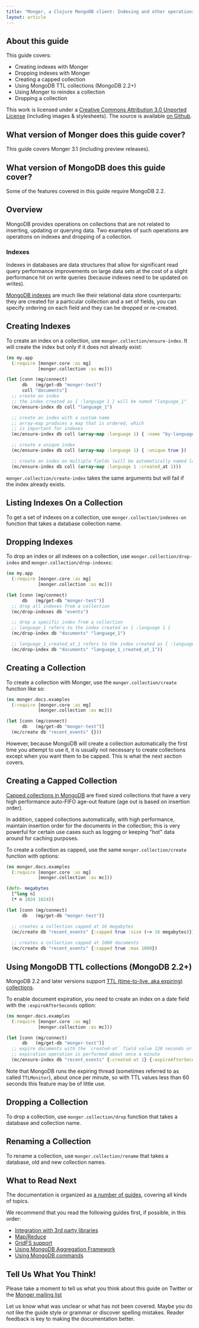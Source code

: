 ```yaml
---
title: "Monger, a Clojure MongoDB client: Indexing and other operations on collections | MongoDB library for Clojure"
layout: article
---
```


## About this guide

This guide covers:

 * Creating indexes with Monger
 * Dropping indexes with Monger
 * Creating a capped collection
 * Using MongoDB TTL collections (MongoDB 2.2+)
 * Using Monger to reindex a collection
 * Dropping a collection


This work is licensed under a <a rel="license" href="http://creativecommons.org/licenses/by/3.0/">Creative Commons Attribution 3.0 Unported License</a> (including images & stylesheets). The source is available [on Github](https://github.com/clojurewerkz/monger.docs).


## What version of Monger does this guide cover?

This guide covers Monger 3.1 (including preview releases).

## What version of MongoDB does this guide cover?

Some of the features covered in this guide require MongoDB 2.2.


## Overview

MongoDB provides operations on collections that are not related to
inserting, updating or querying data. Two examples of such operations
are operations on indexes and dropping of a collection.

### Indexes

Indexes in databases are data structures that allow for significant
read query performance improvements on large data sets at the cost of
a slight performance hit on write queries (because indexes need to be
updated on writes).

[MongoDB indexes](http://www.mongodb.org/display/DOCS/Indexes) are
much like their relational data store counterparts: they are created
for a particular collection and a set of fields, you can specify
ordering on each field and they can be dropped or re-created.


## Creating Indexes

To create an index on a collection, use `monger.collection/ensure-index`. It will create the index but only if it does not already exist:

``` clojure
(ns my.app
  (:require [monger.core :as mg]
            [monger.collection :as mc]))

(let [conn (mg/connect)
      db   (mg/get-db "monger-test")
      coll "documents"]
  ;; create an index
  ;; the index created as { :language 1 } will be named "language_1"
  (mc/ensure-index db coll "language_1")

  ;; create an index with a custom name
  ;; array-map produces a map that is ordered, which
  ;; is important for indexes
  (mc/ensure-index db coll (array-map :language 1) { :name "by-language" })

  ;; create a unique index
  (mc/ensure-index db coll (array-map :language 1) { :unique true })

  ;; create an index on multiple fields (will be automatically named language_1_created_at_1 by convention)
  (mc/ensure-index db coll (array-map :language 1 :created_at 1)))
```

`monger.collection/create-index` takes the same arguments but will fail if the index already exists.


## Listing Indexes On a Collection

To get a set of indexes on a collection, use
`monger.collection/indexes-on` function that takes a database collection name.


## Dropping Indexes

To drop an index or all indexes on a collection, use
`monger.collection/drop-index` and `monger.collection/drop-indexes`:

``` clojure
(ns my.app
  (:require [monger.core :as mg]
            [monger.collection :as mc]))

(let [conn (mg/connect)
      db   (mg/get-db "monger-test")]
  ;; drop all indexes from a collection
  (mc/drop-indexes db "events")

  ;; drop a specific index from a collection
  ;; language_1 refers to the index created as { :language 1 }
  (mc/drop-index db "documents" "language_1")

  ;; language_1_created_at_1 refers to the index created as { :language 1, :created_at 1 }
  (mc/drop-index db "documents" "language_1_created_at_1"))
```


## Creating a Collection

To create a collection with Monger, use the `monger.collection/create`
function like so:

``` clojure
(ns monger.docs.examples
  (:require [monger.core :as mg]
            [monger.collection :as mc]))

(let [conn (mg/connect)
      db   (mg/get-db "monger-test")]
  (mc/create db "recent_events" {}))
```

However, because MongoDB will create a collection automatically the
first time you attempt to use it, it is usually not necessary to
create collections except when you want them to be capped. This is
what the next section covers.


## Creating a Capped Collection

[Capped collections in
MongoDB](http://www.mongodb.org/display/DOCS/Capped+Collections) are
fixed sized collections that have a very high performance auto-FIFO
age-out feature (age out is based on insertion order).

In addition, capped collections automatically, with high performance,
maintain insertion order for the documents in the collection; this is
very powerful for certain use cases such as logging or keeping "hot"
data around for caching purposes.

To create a collection as capped, use the same
`monger.collection/create` function with options:

``` clojure
(ns monger.docs.examples
  (:require [monger.core :as mg]
            [monger.collection :as mc]))

(defn- megabytes
  [^long n]
  (* n 1024 1024))

(let [conn (mg/connect)
      db   (mg/get-db "monger-test")]

  ;; creates a collection capped at 16 megabytes
  (mc/create db "recent_events" {:capped true :size (-> 16 megabytes)})
  
  ;; creates a collection capped at 1000 documents
  (mc/create db "recent_events" {:capped true :max 1000})
```


## Using MongoDB TTL collections (MongoDB 2.2+)

MongoDB 2.2 and later versions support [TTL (time-to-live, aka
expiring)
collections](http://docs.mongodb.org/manual/tutorial/expire-data/).

To enable document expiration, you need to create an index on a date
field with the `:expireAfterSeconds` option:

``` clojure
(ns monger.docs.examples
  (:require [monger.core :as mg]
            [monger.collection :as mc]))

(let [conn (mg/connect)
      db   (mg/get-db "monger-test")]
  ;; expire documents with the `created-at` field value 120 seconds or more in the past.
  ;; expiration operation is performed about once a minute
  (mc/ensure-index db "recent_events" {:created-at 1} {:expireAfterSeconds 120})
```

Note that MongoDB runs the expiring thread (sometimes referred to as
called `TTLMonitor`), about once per minute, so with TTL values less
than 60 seconds this feature may be of little use.


## Dropping a Collection

To drop a collection, use `monger.collection/drop` function that takes
a database and collection name.


## Renaming a Collection

To rename a collection, use `monger.collection/rename` that takes a database,
old and new collection names.


## What to Read Next

The documentation is organized as [a number of guides](/articles/guides.html), covering all kinds of topics.

We recommend that you read the following guides first, if possible, in this order:

 * [Integration with 3rd party libraries](/articles/integration.html)
 * [Map/Reduce](/articles/mapreduce.html)
 * [GridFS support](/articles/gridfs.html)
 * [Using MongoDB Aggregation Framework](/articles/aggregation.html)
 * [Using MongoDB commands](/articles/commands.html)


## Tell Us What You Think!

Please take a moment to tell us what you think about this guide on Twitter or the [Monger mailing list](https://groups.google.com/forum/#!forum/clojure-mongodb)

Let us know what was unclear or what has not been covered. Maybe you do not like the guide style or grammar or discover spelling mistakes. Reader feedback is key to making the documentation better.
